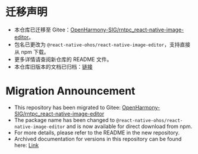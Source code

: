 #  迁移声明

- 本仓库已迁移至 Gitee：[OpenHarmony-SIG/rntpc_react-native-image-editor](https://gitee.com/openharmony-sig/rntpc_react-native-image-editor)。
- 包名已更改为 `@react-native-ohos/react-native-image-editor`，支持直接从 npm 下载。
- 更多详情请查阅新仓库的 README 文件。
- 本仓库旧版本的文档已归档：[链接](/doc/zh-cn.md)

# Migration Announcement

- This repository has been migrated to Gitee: [OpenHarmony-SIG/rntpc_react-native-image-editor](https://gitee.com/openharmony-sig/rntpc_react-native-image-editor)
- The package name has been changed to `@react-native-ohos/react-native-image-editor` and is now available for direct download from npm.
- For more details, please refer to the README in the new repository.
- Archived documentation for versions in this repository can be found here: [Link](/doc/en.md)